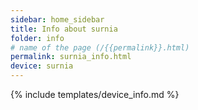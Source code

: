 ```yaml
---
sidebar: home_sidebar
title: Info about surnia
folder: info
# name of the page (/{{permalink}}.html)
permalink: surnia_info.html
device: surnia
---
```

{% include templates/device_info.md %}
